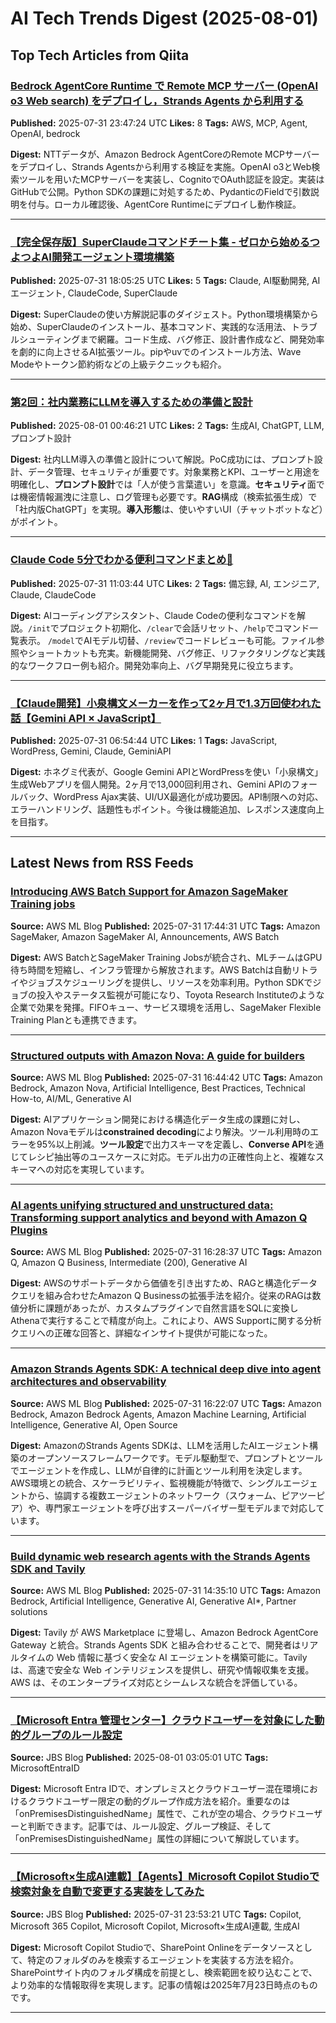 # AI Tech Trends Digest (2025-08-01)


## Top Tech Articles from Qiita


### [Bedrock AgentCore Runtime で Remote MCP サーバー (OpenAI o3 Web search) をデプロイし，Strands Agents から利用する](https://qiita.com/ren8k/items/1ef730d343c870b71e50)
**Published:** 2025-07-31 23:47:24 UTC
**Likes:** 8
**Tags:** AWS, MCP, Agent, OpenAI, bedrock

**Digest:**
NTTデータが、Amazon Bedrock AgentCoreのRemote MCPサーバーをデプロイし、Strands Agentsから利用する検証を実施。OpenAI o3とWeb検索ツールを用いたMCPサーバーを実装し、CognitoでOAuth認証を設定。実装はGitHubで公開。Python SDKの課題に対処するため、PydanticのFieldで引数説明を付与。ローカル確認後、AgentCore Runtimeにデプロイし動作検証。

---

### [【完全保存版】SuperClaudeコマンドチート集 - ゼロから始めるつよつよAI開発エージェント環境構築](https://qiita.com/akira_papa_AI/items/b350c2a6911408b45e59)
**Published:** 2025-07-31 18:05:25 UTC
**Likes:** 5
**Tags:** Claude, AI駆動開発, AIエージェント, ClaudeCode, SuperClaude

**Digest:**
SuperClaudeの使い方解説記事のダイジェスト。Python環境構築から始め、SuperClaudeのインストール、基本コマンド、実践的な活用法、トラブルシューティングまで網羅。コード生成、バグ修正、設計書作成など、開発効率を劇的に向上させるAI拡張ツール。pipやuvでのインストール方法、Wave Modeやトークン節約術などの上級テクニックも紹介。

---

### [第2回：社内業務にLLMを導入するための準備と設計](https://qiita.com/Akkami/items/95af49acb27c5f461806)
**Published:** 2025-08-01 00:46:21 UTC
**Likes:** 2
**Tags:** 生成AI, ChatGPT, LLM, プロンプト設計

**Digest:**
社内LLM導入の準備と設計について解説。PoC成功には、プロンプト設計、データ管理、セキュリティが重要です。対象業務とKPI、ユーザーと用途を明確化し、**プロンプト設計**では「人が使う言葉遣い」を意識。**セキュリティ**面では機密情報漏洩に注意し、ログ管理も必要です。**RAG**構成（検索拡張生成）で「社内版ChatGPT」を実現。**導入形態**は、使いやすいUI（チャットボットなど）がポイント。

---

### [Claude Code 5分でわかる便利コマンドまとめ🚀 ](https://qiita.com/hiro_program17/items/4036f3d69173d1a5674d)
**Published:** 2025-07-31 11:03:44 UTC
**Likes:** 2
**Tags:** 備忘録, AI, エンジニア, Claude, ClaudeCode

**Digest:**
AIコーディングアシスタント、Claude Codeの便利なコマンドを解説。`/init`でプロジェクト初期化、`/clear`で会話リセット、`/help`でコマンド一覧表示。 `/model`でAIモデル切替、`/review`でコードレビューも可能。ファイル参照やショートカットも充実。新機能開発、バグ修正、リファクタリングなど実践的なワークフロー例も紹介。開発効率向上、バグ早期発見に役立ちます。

---

### [【Claude開発】小泉構文メーカーを作って2ヶ月で1.3万回使われた話【Gemini API × JavaScript】](https://qiita.com/5naokichi/items/739e3a1adce94e5bde49)
**Published:** 2025-07-31 06:54:44 UTC
**Likes:** 1
**Tags:** JavaScript, WordPress, Gemini, Claude, GeminiAPI

**Digest:**
ホネグミ代表が、Google Gemini APIとWordPressを使い「小泉構文」生成Webアプリを個人開発。2ヶ月で13,000回利用され、Gemini APIのフォールバック、WordPress Ajax実装、UI/UX最適化が成功要因。API制限への対応、エラーハンドリング、話題性もポイント。今後は機能追加、レスポンス速度向上を目指す。

---

## Latest News from RSS Feeds


### [Introducing AWS Batch Support for Amazon SageMaker Training jobs](https://aws.amazon.com/blogs/machine-learning/introducing-aws-batch-support-for-amazon-sagemaker-training-jobs/)
**Source:** AWS ML Blog
**Published:** 2025-07-31 17:44:31 UTC
**Tags:** Amazon SageMaker, Amazon SageMaker AI, Announcements, AWS Batch

**Digest:**
AWS BatchとSageMaker Training Jobsが統合され、MLチームはGPU待ち時間を短縮し、インフラ管理から解放されます。AWS Batchは自動リトライやジョブスケジューリングを提供し、リソースを効率利用。Python SDKでジョブの投入やステータス監視が可能になり、Toyota Research Instituteのような企業で効果を発揮。FIFOキュー、サービス環境を活用し、SageMaker Flexible Training Planとも連携できます。

---

### [Structured outputs with Amazon Nova: A guide for builders](https://aws.amazon.com/blogs/machine-learning/structured-outputs-with-amazon-nova-a-guide-for-builders/)
**Source:** AWS ML Blog
**Published:** 2025-07-31 16:44:42 UTC
**Tags:** Amazon Bedrock, Amazon Nova, Artificial Intelligence, Best Practices, Technical How-to, AI/ML, Generative AI

**Digest:**
AIアプリケーション開発における構造化データ生成の課題に対し、Amazon Novaモデルは**constrained decoding**により解決。ツール利用時のエラーを95%以上削減。**ツール設定**で出力スキーマを定義し、**Converse API**を通じてレシピ抽出等のユースケースに対応。モデル出力の正確性向上と、複雑なスキーマへの対応を実現しています。

---

### [AI agents unifying structured and unstructured data: Transforming support analytics and beyond with Amazon Q Plugins](https://aws.amazon.com/blogs/machine-learning/ai-agents-unifying-structured-and-unstructured-data-transforming-support-analytics-and-beyond-with-amazon-q-plugins/)
**Source:** AWS ML Blog
**Published:** 2025-07-31 16:28:37 UTC
**Tags:** Amazon Q, Amazon Q Business, Intermediate (200), Generative AI

**Digest:**
AWSのサポートデータから価値を引き出すため、RAGと構造化データクエリを組み合わせたAmazon Q Businessの拡張手法を紹介。従来のRAGは数値分析に課題があったが、カスタムプラグインで自然言語をSQLに変換しAthenaで実行することで精度が向上。これにより、AWS Supportに関する分析クエリへの正確な回答と、詳細なインサイト提供が可能になった。

---

### [Amazon Strands Agents SDK: A technical deep dive into agent architectures and observability](https://aws.amazon.com/blogs/machine-learning/amazon-strands-agents-sdk-a-technical-deep-dive-into-agent-architectures-and-observability/)
**Source:** AWS ML Blog
**Published:** 2025-07-31 16:22:07 UTC
**Tags:** Amazon Bedrock, Amazon Bedrock Agents, Amazon Machine Learning, Artificial Intelligence, Generative AI, Open Source

**Digest:**
AmazonのStrands Agents SDKは、LLMを活用したAIエージェント構築のオープンソースフレームワークです。モデル駆動型で、プロンプトとツールでエージェントを作成し、LLMが自律的に計画とツール利用を決定します。AWS環境との統合、スケーラビリティ、監視機能が特徴で、シングルエージェントから、協調する複数エージェントのネットワーク（スウォーム、ピアツーピア）や、専門家エージェントを呼び出すスーパーバイザー型モデルまで対応しています。

---

### [Build dynamic web research agents with the Strands Agents SDK and Tavily](https://aws.amazon.com/blogs/machine-learning/build-dynamic-web-research-agents-with-the-strands-agents-sdk-and-tavily/)
**Source:** AWS ML Blog
**Published:** 2025-07-31 14:35:10 UTC
**Tags:** Amazon Bedrock, Artificial Intelligence, Generative AI, Generative AI*, Partner solutions

**Digest:**
Tavily が AWS Marketplace に登場し、Amazon Bedrock AgentCore Gateway と統合。Strands Agents SDK と組み合わせることで、開発者はリアルタイムの Web 情報に基づく安全な AI エージェントを構築可能に。Tavily は、高速で安全な Web インテリジェンスを提供し、研究や情報収集を支援。AWS は、そのエンタープライズ対応とシームレスな統合を評価している。

---

### [【Microsoft Entra 管理センター】クラウドユーザーを対象にした動的グループのルール設定](https://blog.jbs.co.jp/entry/2025/08/01/120501)
**Source:** JBS Blog
**Published:** 2025-08-01 03:05:01 UTC
**Tags:** MicrosoftEntraID

**Digest:**
Microsoft Entra IDで、オンプレミスとクラウドユーザー混在環境におけるクラウドユーザー限定の動的グループ作成方法を紹介。重要なのは「onPremisesDistinguishedName」属性で、これが空の場合、クラウドユーザーと判断できます。記事では、ルール設定、グループ検証、そして「onPremisesDistinguishedName」属性の詳細について解説しています。

---

### [【Microsoft×生成AI連載】【Agents】Microsoft Copilot Studioで検索対象を自動で変更する実装をしてみた](https://blog.jbs.co.jp/entry/2025/08/01/085321)
**Source:** JBS Blog
**Published:** 2025-07-31 23:53:21 UTC
**Tags:** Copilot, Microsoft 365 Copilot, Microsoft Copilot, Microsoft×生成AI連載, 生成AI

**Digest:**
Microsoft Copilot Studioで、SharePoint Onlineをデータソースとして、特定のフォルダのみを検索するエージェントを実装する方法を紹介。SharePointサイト内のフォルダ構成を前提とし、検索範囲を絞り込むことで、より効率的な情報取得を実現します。記事の情報は2025年7月23日時点のものです。

---